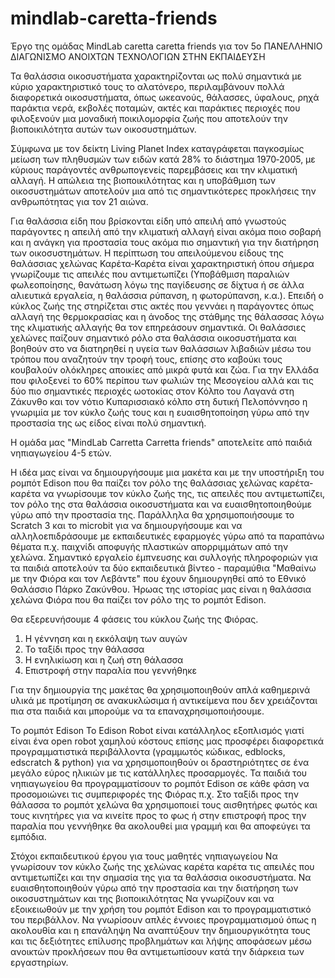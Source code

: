 # mindlab-caretta-friends
Έργο της ομάδας MindLab caretta caretta friends για τον 5ο ΠΑΝΕΛΛΗΝΙΟ ΔΙΑΓΩΝΙΣΜΟ ΑΝΟΙΧΤΩΝ ΤΕΧΝΟΛΟΓΙΩΝ ΣΤΗΝ ΕΚΠΑΙΔΕΥΣΗ


Τα θαλάσσια οικοσυστήματα χαρακτηρίζονται ως πολύ σημαντικά με κύριο χαρακτηριστικό τους το αλατόνερο, περιλαμβάνουν πολλά διαφορετικά οικοσυστήματα, όπως ωκεανούς, θάλασσες, ύφαλους, ρηχά παράκτια νερά, εκβολές ποταμών, ακτές και παράκτιες περιοχές που φιλοξενούν μια μοναδική ποικιλομορφία ζωής που αποτελούν την βιοποικιλότητα αυτών των οικοσυστημάτων.

Σύμφωνα  με  τον  δείκτη  Living Planet Index καταγράφεται  παγκοσμίως  μείωση  των  πληθυσμών  των  ειδών  κατά  28%  το διάστημα 1970‐2005, με κύριους παράγοντές ανθρωπογενείς παρεμβάσεις και την κλιματική αλλαγή. Η απώλεια της βιοποικιλότητας και η υποβάθμιση των οικοσυστημάτων αποτελούν μια από τις σημαντικότερες προκλήσεις την ανθρωπότητας για τον 21 αιώνα.

Για θαλάσσια είδη που βρίσκονται είδη υπό απειλή από γνωστούς παράγοντες η απειλή από την κλιματική αλλαγή είναι ακόμα ποιο σοβαρή και η ανάγκη για προστασία τους ακόμα πιο σημαντική για την διατήρηση των οικοσυστημάτων. Η περίπτωση του απειλούμενου είδους της θαλάσσιας χελώνας Καρέτα-Καρέτα είναι χαρακτηριστική όπου σήμερα γνωρίζουμε τις απειλές που αντιμετωπίζει (Υποβάθμιση παραλιών φωλεοποίησης, θανάτωση λόγω της παγίδευσης σε δίχτυα ή σε άλλα αλιευτικά εργαλεία, η θαλάσσια ρύπανση, η φωτορύπανση, κ.α.). Επειδή ο κύκλος ζωής της στηρίζεται στις ακτές που γεννάει η παράγοντες όπως αλλαγή της θερμοκρασίας και η άνοδος της στάθμης της θάλασσας λόγω της κλιματικής αλλαγής θα τον επηρεάσουν σημαντικά.
Οι θαλάσσιες χελώνες παίζουν σημαντικό ρόλο στα θαλάσσια οικοσυστήματα και βοηθούν στο να διατηρηθεί η υγεία των θαλάσσιων λιβαδιών μέσω του τρόπου που αναζητούν την τροφή τους, επίσης στο καβούκι τους κουβαλούν ολόκληρες αποικίες από μικρά φυτά και ζώα. 
Για την Ελλάδα που φιλοξενεί το 60% περίπου των φωλιών της Μεσογείου αλλά και τις δύο πιο σημαντικές περιοχές ωοτοκίας στον Κόλπο του Λαγανά στη Ζάκυνθο και τον νότιο Κυπαρισσιακό κόλπο στη δυτική Πελοπόννησο η γνωριμία με τον  κύκλο ζωής τους και η ευαισθητοποίηση γύρω από την προστασία της ως είδος είναι πολύ σημαντική.

Η ομάδα μας "MindLab Carretta Carretta friends" αποτελείτε από παιδιά νηπιαγωγείου 4-5 ετών. 

Η ιδέα μας είναι να δημιουργήσουμε μια μακέτα και με την υποστήριξη του ρομπότ Edison που θα παίζει τον ρόλο της θαλάσσιας χελώνας καρέτα-καρέτα να γνωρίσουμε τον κύκλο ζωής της, τις απειλές που αντιμετωπίζει, τον ρόλο της στα θαλάσσια οικοσυστήματα και να ευαισθητοποιηθούμε γύρω από την προστασία της. Παράλληλα θα χρησιμοποιήσουμε το Scratch 3 και το microbit για να δημιουργήσουμε και να αλληλοεπιδράσουμε με εκπαιδευτικές εφαρμογές γύρω από τα παραπάνω θέματα π.χ. παιχνίδι αποφυγής πλαστικών απορριμμάτων από την χελώνα.  Σημαντικό εργαλείο έμπνευσης και συλλογής πληροφοριών για τα παιδιά αποτελούν τα δύο εκπαιδευτικά βίντεο - παραμύθια "Μαθαίνω με την Φιόρα και τον Λεβάντε" που έχουν δημιουργηθεί από το Εθνικό Θαλάσσιο Πάρκο Ζακύνθου.
Ήρωας της ιστορίας μας είναι η θαλάσσια χελώνα Φιόρα που θα παίζει τον ρόλο της το ρομπότ Edison.

Θα εξερευνήσουμε 4 φάσεις του κύκλου ζωής της Φιόρας.
1) Η γέννηση και η εκκόλαψη των αυγών
2) Το ταξίδι προς την θάλασσα
3) Η ενηλικίωση και η ζωή στη θάλασσα
4) Επιστροφή στην παραλία που γεννήθηκε 

Για την δημιουργία της μακέτας θα χρησιμοποιηθούν απλά καθημερινά υλικά με προτίμηση σε ανακυκλώσιμα ή αντικείμενα που δεν χρειάζονται πια στα παιδιά και μπορούμε να τα επαναχρησιμοποιήσουμε.

Το ρομπότ Edison
To Edison Robot είναι κατάλληλος εξοπλισμός γιατί είναι ένα open robot χαμηλού κόστους επίσης μας προσφέρει διαφορετικά προγραμματιστικά περιβάλλοντα (γραμμωτός κώδικας, edblocks, edscratch & python) για να χρησιμοποιηθούν οι δραστηριότητες σε ένα μεγάλο εύρος ηλικιών με τις κατάλληλες προσαρμογές. 
Τα παιδιά του νηπιαγωγείου θα προγραμματίσουν το ρομπότ Edison σε κάθε φάση να προσομοιώνει τις συμπεριφορές της Φιόρας π.χ. Στο ταξίδι προς την θάλασσα το ρομπότ χελώνα θα χρησιμοποιεί τους αισθητήρες φωτός και τους κινητήρες για να κινείτε προς το φως ή στην επιστροφή προς την παραλία που γεννήθηκε θα ακολουθεί μια γραμμή και θα αποφεύγει τα εμπόδια.

Στόχοι εκπαιδευτικού έργου για τους μαθητές νηπιαγωγείου
Να γνωρίσουν τον κύκλο ζωής της χελώνας καρέτα καρέτα τις απειλές που αντιμετωπίζει και την σημασία της για τα θαλάσσια οικοσυστήματα.
Να ευαισθητοποιηθούν γύρω από την προστασία και την διατήρηση των οικοσυστημάτων και της βιοποικιλότητας
Να γνωρίζουν και να εξοικειωθούν με την χρήση του ρομπότ Edison και το προγραμματιστικό του περιβάλλον.
Να γνωρίσουν απλές έννοιες προγραμματισμού όπως η ακολουθία και η επανάληψη
Να αναπτύξουν την δημιουργικότητα τους και τις δεξιότητες επίλυσης προβλημάτων και λήψης αποφάσεων μέσω ανοικτών προκλήσεων που θα αντιμετωπίσουν κατά την διάρκεια των εργαστηρίων.
 
